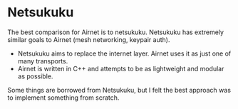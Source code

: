 Netsukuku
=========

The best comparison for Airnet is to netsukuku. Netsukuku has extremely similar goals to Airnet (mesh networking, keypair auth).

 - Netsukuku aims to replace the internet layer. Airnet uses it as just one of many transports.
 - Airnet is written in C++ and attempts to be as lightweight and modular as possible.

Some things are borrowed from Netsukuku, but I felt the best approach was to implement something from scratch.
